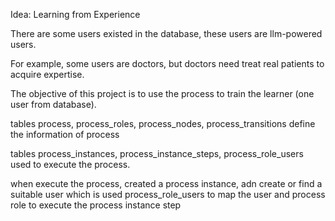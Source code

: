 Idea: Learning from Experience

There are some users existed in the database, these users are llm-powered users.

For example, some users are doctors, but doctors need treat real patients to acquire expertise.

The objective of this project is to use the process to train the learner (one user from database).

tables process, process_roles, process_nodes, process_transitions define the information of process

tables process_instances, process_instance_steps, process_role_users used to execute the process.

when execute the process, created a process instance, adn create or find a suitable user which is used process_role_users to map the user and process role to execute the process instance step
